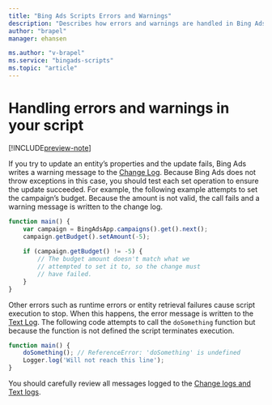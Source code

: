 ```yaml
---
title: "Bing Ads Scripts Errors and Warnings"
description: "Describes how errors and warnings are handled in Bing Ads Scripts."
author: "brapel"
manager: ehansen

ms.author: "v-brapel"
ms.service: "bingads-scripts"
ms.topic: "article"
---
```


# Handling errors and warnings in your script

[!INCLUDE[preview-note](../includes/preview-note.md)]

If you try to update an entity’s properties and the update fails, Bing Ads writes a warning message to the [Change Log](./change-and-text-logs.md#change-log). Because Bing Ads does not throw exceptions in this case, you should test each set operation to ensure the update succeeded. For example, the following example attempts to set the campaign’s budget. Because the amount is not valid, the call fails and a warning message is written to the change log.

```javascript
function main() {
    var campaign = BingAdsApp.campaigns().get().next();
    campaign.getBudget().setAmount(-5);
    
    if (campaign.getBudget() != -5) {
        // The budget amount doesn't match what we 
        // attempted to set it to, so the change must 
        // have failed.
    }
}
```

Other errors such as runtime errors or entity retrieval failures cause script execution to stop. When this happens, the error message is written to the [Text Log](./change-and-text-logs.md#text-log). The following code attempts to call the `doSomething` function but because the function is not defined the script terminates execution. 

```javascript
function main() {
    doSomething(); // ReferenceError: 'doSomething' is undefined
    Logger.log('Will not reach this line');
}
```

You should carefully review all messages logged to the [Change logs and Text logs](./changes-and-text-logs.md).